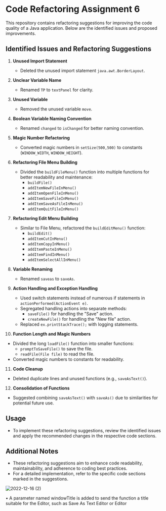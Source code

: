 # Code Refactoring Assignment 6

This repository contains refactoring suggestions for improving the code quality of a Java application. Below are the identified issues and proposed improvements.

## Identified Issues and Refactoring Suggestions

1. **Unused Import Statement**
   - Deleted the unused import statement `java.awt.BorderLayout`.

2. **Unclear Variable Name**
   - Renamed `TP` to `textPanel` for clarity.

3. **Unused Variable**
   - Removed the unused variable `move`.

4. **Boolean Variable Naming Convention**
   - Renamed `changed` to `isChanged` for better naming convention.

5. **Magic Number Refactoring**
   - Converted magic numbers in `setSize(500,500)` to constants (`WINDOW_WIDTH`, `WINDOW_HEIGHT`).

6. **Refactoring File Menu Building**
   - Divided the `buildFileMenu()` function into multiple functions for better readability and maintenance:
     - `buildFile()`
     - `addItemNewFileInMenu()`
     - `addItemOpenFileInMenu()`
     - `addItemSaveFileInMenu()`
     - `addItemSaveAsFileInMenu()`
     - `addItemQuitFileInMenu()`
   
7. **Refactoring Edit Menu Building**
   - Similar to File Menu, refactored the `buildEditMenu()` function:
     - `buildEdit()`
     - `addItemCutInMenu()`
     - `addItemCopyInMenu()`
     - `addItemPasteInMenu()`
     - `addItemFindInMenu()`
     - `addItemSelectAllInMenu()`

8. **Variable Renaming**
   - Renamed `saveas` to `saveAs`.

9. **Action Handling and Exception Handling**
   - Used switch statements instead of numerous if statements in `actionPerformed(ActionEvent e)`.
   - Segregated handling actions into separate methods:
     - `saveFile()` for handling the "Save" action.
     - `createNewFile()` for handling the "New file" action.
   - Replaced `ex.printStackTrace();` with logging statements.

10. **Function Length and Magic Numbers**
   - Divided the long `loadFile()` function into smaller functions:
     - `promptToSaveFile()` to save the file.
     - `readFile(File file)` to read the file.
   - Converted magic numbers to constants for readability.

11. **Code Cleanup**
   - Deleted duplicate lines and unused functions (e.g., `saveAsText()`).

12. **Consolidation of Functions**
   - Suggested combining `saveAsText()` with `saveAs()` due to similarities for potential future use.

## Usage
- To implement these refactoring suggestions, review the identified issues and apply the recommended changes in the respective code sections.

## Additional Notes
- These refactoring suggestions aim to enhance code readability, maintainability, and adherence to coding best practices.
- For a detailed implementation, refer to the specific code sections marked in the suggestions.


![2022-12-16 (2)](https://user-images.githubusercontent.com/99614732/208093980-50a12ce8-8169-4bc3-ae8f-7bbfd5b626ab.png)

•	A parameter named windowTitle is added to send the function a title suitable for the Editor, such as Save As Text Editor or Editor
